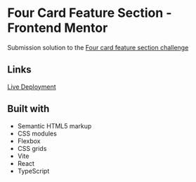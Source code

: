 # Four Card Feature Section - Frontend Mentor

Submission solution to the [Four card feature section challenge](https://www.frontendmentor.io/challenges/four-card-feature-section-weK1eFYK)

## Links

[Live Deployment](https://ronaldyonggi.github.io/four-card-feature-fm/)

## Built with

- Semantic HTML5 markup
- CSS modules
- Flexbox
- CSS grids
- Vite
- React
- TypeScript